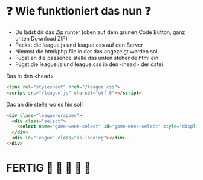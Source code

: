 # :question: Wie funktioniert das nun :question:

- Du lädst dir das Zip runter (oben auf dem grünen Code Button, ganz unten Download ZIP)
- Packst die league.js und league.css auf den Server
- Nimmst die html/php file in der das angezeigt werden soll
- Fügst an die passende stelle das unten stehende html ein
- Fügst die league.js und league.css in den \<head\> der datei

Das in den \<head\>
```html
<link rel="stylesheet" href="/league.css">
<script src="/league.js" charset="utf-8"></script>
```

Das an die stelle wo es hin soll
```html
<div class="league-wrapper">
  <div class="select">
    <select name="game-week-select" id="game-week-select" style="display: none;"></select>
  </div>
  <div id="league" class="is-loading"></div>
</div>
```
# FERTIG :rocket: :rocket: :rocket: :rocket: :rocket:
